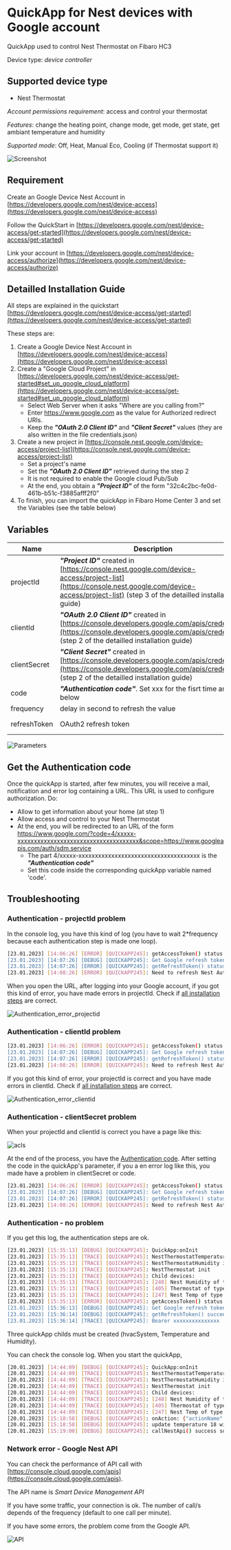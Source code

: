 # QuickApp for Nest devices with Google account

QuickApp used to control Nest Thermostat on Fibaro HC3

Device type: *device controller*

## Supported device type

* Nest Thermostat

*Account permissions requirement*: access and control your thermostat

*Features*: change the heating point, change mode, get mode, get state, get ambiant temperature and humidity

*Supported mode*: Off, Heat, Manual Eco, Cooling (if Thermostat support it)

![Screenshot](img/Nest_quickapp.png)


## Requirement

Create an Google Device Nest Account in [https://developers.google.com/nest/device-access](https://developers.google.com/nest/device-access)

Follow the QuickStart in [https://developers.google.com/nest/device-access/get-started](https://developers.google.com/nest/device-access/get-started)

Link your account in [https://developers.google.com/nest/device-access/authorize](https://developers.google.com/nest/device-access/authorize)

## Detailled Installation Guide

All steps are explained in the quickstart [https://developers.google.com/nest/device-access/get-started](https://developers.google.com/nest/device-access/get-started)

These steps are:
1. Create a Google Device Nest Account in [https://developers.google.com/nest/device-access](https://developers.google.com/nest/device-access)
2. Create a "Google Cloud Project" in [https://developers.google.com/nest/device-access/get-started#set_up_google_cloud_platform](https://developers.google.com/nest/device-access/get-started#set_up_google_cloud_platform)
    - Select Web Server when it asks "Where are you calling from?"
    - Enter https://www.google.com as the value for Authorized redirect URIs.
    - Keep the **_"OAuth 2.0 Client ID"_** and **_"Client Secret"_** values (they are also written in the file credentials.json)
3. Create a new project in [https://console.nest.google.com/device-access/project-list](https://console.nest.google.com/device-access/project-list)
    - Set a project's name
    - Set the **_"OAuth 2.0 Client ID"_** retrieved during the step 2
    - It is not required to enable the Google cloud Pub/Sub
    - At the end, you obtain a **_"Project ID"_** of the form "32c4c2bc-fe0d-461b-b51c-f3885afff2f0"
4. To finish, you can import the quickApp in Fibaro Home Center 3 and set the Variables (see the table below)

## Variables

| Name          | Description   | Example of value |
| ------------- | ------------- |------------------|
| projectId    |  **_"Project ID"_** created in [https://console.nest.google.com/device-access/project-list](https://console.nest.google.com/device-access/project-list) (step 3 of the detailled installation guide)    |  32c4c2bc-fe0d-461b-b51c-f3885afff2f0 |
| clientId  | **_"OAuth 2.0 Client ID"_** created in [https://console.developers.google.com/apis/credentials](https://console.developers.google.com/apis/credentials) (step 2 of the detailled installation guide)  | |
| clientSecret  |  **_"Client Secret"_** created in [https://console.developers.google.com/apis/credentials](https://console.developers.google.com/apis/credentials) (step 2 of the detailled installation guide)  | |
| code  | **_"Authentication code"_**. Set xxx for the fisrt time and see below  | 4/xxxxx-xxxxxxxxxxxxxxxxxxxxxxxxxxxxxxxxxxxxx |
| frequency  | delay in second to refresh the value  | 60 |
| refreshToken  | OAuth2 refresh token  | Automatically retrieve. Set it to ‘-’ for the fisrt time |

![Parameters](img/parameters.png)

## Get the Authentication code

Once the quickApp is started, after few minutes, you will receive a mail, notification and error log containing a URL.
This URL is used to configure authorization. Do:
- Allow to get information about your home (at step 1)
- Allow access and control to your Nest Thermostat
- At the end, you will be redirected to an URL of the form https://www.google.com/?code=4/xxxxx-xxxxxxxxxxxxxxxxxxxxxxxxxxxxxxxxxxxxx&scope=https://www.googleapis.com/auth/sdm.service
    - The part 4/xxxxx-xxxxxxxxxxxxxxxxxxxxxxxxxxxxxxxxxxxxx is the **_"Authentication code"_**
    - Set this code inside the corresponding quickApp variable named 'code'.


## Troubleshooting

### Authentication - projectId problem

In the console log, you have this kind of log (you have to wait 2*frequency because each authentication step is made one loop).

```bash
[23.01.2023] [14:06:26] [ERROR] [QUICKAPP245]: getAccessToken() status is 400: { "error
[23.01.2023] [14:07:26] [DEBUG] [QUICKAPP245]: Get Google refresh token
[23.01.2023] [14:07:26] [ERROR] [QUICKAPP245]: getRefreshToken() status is 400: { "error
[23.01.2023] [14:08:26] [ERROR] [QUICKAPP245]: Need to refresh Nest Authentication code for quickApp 245 with https://nestservices.google.com/partnerconnections/xxx/auth?redirect_uri=https://www.google.com&access_type=offline&prompt=consent&client_id=xxx.apps.googleusercontent.com&response_type=code&scope=https://www.googleapis.com/auth/sdm.service
```

When you open the URL, after logging into your Google account, if you got this kind of error, you have made errors in projectId. Check if [all installation steps](#detailled-installation-guide) are correct.

![Authentication_error_projectid](img/authentication_error_projectid.png)


### Authentication - clientId problem

```bash
[23.01.2023] [14:06:26] [ERROR] [QUICKAPP245]: getAccessToken() status is 401: { "error
[23.01.2023] [14:07:26] [DEBUG] [QUICKAPP245]: Get Google refresh token
[23.01.2023] [14:07:26] [ERROR] [QUICKAPP245]: getRefreshToken() status is 401: { "error
[23.01.2023] [14:08:26] [ERROR] [QUICKAPP245]: Need to refresh Nest Authentication code for quickApp 245 with https://nestservices.google.com/partnerconnections/xxx/auth?redirect_uri=https://www.google.com&access_type=offline&prompt=consent&client_id=xxx.apps.googleusercontent.com&response_type=code&scope=https://www.googleapis.com/auth/sdm.service
```

If you got this kind of error, your projectId is correct and you have made errors in clientId. Check if [all installation steps](#detailled-installation-guide) are correct.


![Authentication_error_clientid](img/authentication_error_clientid.png)


### Authentication - clientSecret problem

When your projectId and clientId is correct you have a page like this:

![acls](img/acl.png)

At the end of the process, you have the [Authentication code](#get-the-authentication-code).
After setting the code in the quickApp's parameter, if you a en error log like this, you made have a problem in clientSecret or code.

```bash
[23.01.2023] [14:06:26] [ERROR] [QUICKAPP245]: getAccessToken() status is 401: { "error
[23.01.2023] [14:07:26] [DEBUG] [QUICKAPP245]: Get Google refresh token
[23.01.2023] [14:07:26] [ERROR] [QUICKAPP245]: getRefreshToken() status is 401: { "error
[23.01.2023] [14:08:26] [ERROR] [QUICKAPP245]: Need to refresh Nest Authentication code for quickApp 245 with https://nestservices.google.com/partnerconnections/xxx/auth?redirect_uri=https://www.google.com&access_type=offline&prompt=consent&client_id=xxx.apps.googleusercontent.com&response_type=code&scope=https://www.googleapis.com/auth/sdm.service
```


### Authentication - no problem

If you get this log, the authentication steps are ok.

```bash
[23.01.2023] [15:35:13] [DEBUG] [QUICKAPP245]: QuickApp:onInit
[23.01.2023] [15:35:13] [TRACE] [QUICKAPP245]: NestThermostatTemperature init
[23.01.2023] [15:35:13] [TRACE] [QUICKAPP245]: NestThermostatHumidity init
[23.01.2023] [15:35:13] [TRACE] [QUICKAPP245]: NestThermostat init
[23.01.2023] [15:35:13] [TRACE] [QUICKAPP245]: Child devices:
[23.01.2023] [15:35:13] [TRACE] [QUICKAPP245]: [248] Nest Humidity of type com.fibaro.humiditySensor with UID enterprises/xxxHumidity
[23.01.2023] [15:35:13] [TRACE] [QUICKAPP245]: [405] Thermostat of type com.fibaro.hvacSystemAuto with UID enterprises/xxx
[23.01.2023] [15:35:13] [TRACE] [QUICKAPP245]: [247] Nest Temp of type com.fibaro.temperatureSensor with UID enterprises/xxxTemperature
[23.01.2023] [15:35:13] [ERROR] [QUICKAPP245]: getAccessToken() status is 400: { "error
[23.01.2023] [15:36:13] [DEBUG] [QUICKAPP245]: Get Google refresh token
[23.01.2023] [15:36:14] [DEBUG] [QUICKAPP245]: getRefreshToken() succeed
[23.01.2023] [15:36:14] [TRACE] [QUICKAPP245]: Bearer xxxxxxxxxxxxxxx
```

Three quickApp childs must be created (hvacSystem, Temperature and Humidity).


You can check the console log.
When you start the quickApp, 

```bash
[20.01.2023] [14:44:09] [DEBUG] [QUICKAPP245]: QuickApp:onInit
[20.01.2023] [14:44:09] [TRACE] [QUICKAPP245]: NestThermostatTemperature init
[20.01.2023] [14:44:09] [TRACE] [QUICKAPP245]: NestThermostatHumidity init
[20.01.2023] [14:44:09] [TRACE] [QUICKAPP245]: NestThermostat init
[20.01.2023] [14:44:09] [TRACE] [QUICKAPP245]: Child devices:
[20.01.2023] [14:44:09] [TRACE] [QUICKAPP245]: [248] Nest Humidity of type com.fibaro.humiditySensor with UID enterprises/xxxHumidity
[20.01.2023] [14:44:09] [TRACE] [QUICKAPP245]: [405] Thermostat of type com.fibaro.hvacSystemAuto with UID enterprises/xxx
[20.01.2023] [14:44:09] [TRACE] [QUICKAPP245]: [247] Nest Temp of type com.fibaro.temperatureSensor with UID enterprises/xxxTemperature
[20.01.2023] [15:18:58] [DEBUG] [QUICKAPP245]: onAction: {"actionName":"setHeatingThermostatSetpoint","args":[18],"deviceId":405}
[20.01.2023] [15:18:58] [DEBUG] [QUICKAPP245]: update temperature 18 with mode Heat
[20.01.2023] [15:19:00] [DEBUG] [QUICKAPP245]: callNestApi() success sdm.devices.commands.ThermostatTemperatureSetpoint.SetHeat ({"heatCelsius":18.0}))
```

### Network error - Google Nest API

You can check the performance of API call with [https://console.cloud.google.com/apis](https://console.cloud.google.com/apis).

The API name is *Smart Device Management API*

If you have some traffic, your connection is ok.
The number of call/s depends of the frequency (default to one call per minute).

If you have some errors, the problem come from the Google API.

![API](img/SmartDeviceManagementAPI.png)
